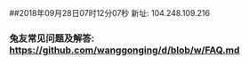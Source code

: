 ##2018年09月28日07时12分07秒 新址: 104.248.109.216
### 兔友常见问题及解答: https://github.com/wanggonging/d/blob/w/FAQ.md
